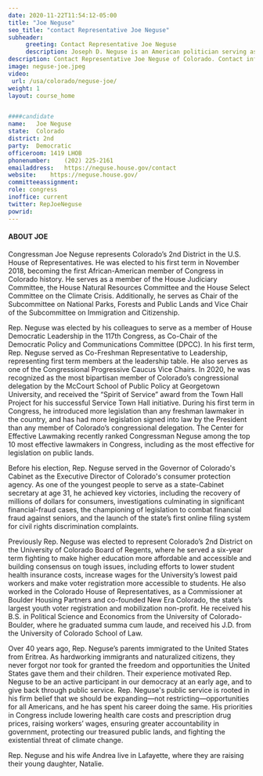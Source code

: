 ```yaml
---
date: 2020-11-22T11:54:12-05:00
title: "Joe Neguse"
seo_title: "contact Representative Joe Neguse"
subheader:
     greeting: Contact Representative Joe Neguse 
     description: Joseph D. Neguse is an American politician serving as the U.S. Representative for Colorado's 2nd congressional district since 2019. A member of the Democratic Party, he previously was a Regent of the University of Colorado from 2008 to 2015.
description: Contact Representative Joe Neguse of Colorado. Contact information for Joe Neguse includes email address, phone number, and mailing address.
image: neguse-joe.jpeg
video: 
 url: /usa/colorado/neguse-joe/
weight: 1
layout: course_home


####candidate
name:	Joe Neguse
state:	Colorado
district: 2nd
party:	Democratic
officeroom:	1419 LHOB
phonenumber:	(202) 225-2161
emailaddress:	https://neguse.house.gov/contact
website:	https://neguse.house.gov/
committeeassignment: 
role: congress
inoffice: current
twitter: RepJoeNeguse
powrid: 
---
```

#### ABOUT JOE
Congressman Joe Neguse represents Colorado’s 2nd District in the U.S. House of Representatives. He was elected to his first term in November 2018, becoming the first African-American member of Congress in Colorado history. He serves as a member of the House Judiciary Committee, the House Natural Resources Committee and the House Select Committee on the Climate Crisis. Additionally, he serves as Chair of the Subcommittee on National Parks, Forests and Public Lands and Vice Chair of the Subcommittee on Immigration and Citizenship. 

Rep. Neguse was elected by his colleagues to serve as a member of House Democratic Leadership in the 117th Congress, as Co-Chair of the Democratic Policy and Communications Committee (DPCC). In his first term, Rep. Neguse served as Co-Freshman Representative to Leadership, representing first term members at the leadership table. He also serves as one of the Congressional Progressive Caucus Vice Chairs. In 2020, he was recognized as the most bipartisan member of Colorado’s congressional delegation by the McCourt School of Public Policy at Georgetown University, and received the “Spirit of Service” award from the Town Hall Project for his successful Service Town Hall initiative. During his first term in Congress, he introduced more legislation than any freshman lawmaker in the country, and has had more legislation signed into law by the President than any member of Colorado’s congressional delegation. The Center for Effective Lawmaking recently ranked Congressman Neguse among the top 10 most effective lawmakers in Congress, including as the most effective for legislation on public lands. 

Before his election, Rep. Neguse served in the Governor of Colorado's Cabinet as the Executive Director of Colorado's consumer protection agency. As one of the youngest people to serve as a state-Cabinet secretary at age 31, he achieved key victories, including the recovery of millions of dollars for consumers, investigations culminating in significant financial-fraud cases, the championing of legislation to combat financial fraud against seniors, and the launch of the state’s first online filing system for civil rights discrimination complaints.   

Previously Rep. Neguse was elected to represent Colorado’s 2nd District on the University of Colorado Board of Regents, where he served a six-year term fighting to make higher education more affordable and accessible and building consensus on tough issues, including efforts to lower student health insurance costs, increase wages for the University’s lowest paid workers and make voter registration more accessible to students. He also worked in the Colorado House of Representatives, as a Commissioner at Boulder Housing Partners and co-founded New Era Colorado, the state’s largest youth voter registration and mobilization non-profit. He received his B.S. in Political Science and Economics from the University of Colorado-Boulder, where he graduated summa cum laude, and received his J.D. from the University of Colorado School of Law. 

Over 40 years ago, Rep. Neguse’s parents immigrated to the United States from Eritrea. As hardworking immigrants and naturalized citizens, they never forgot nor took for granted the freedom and opportunities the United States gave them and their children. Their experience motivated Rep. Neguse to be an active participant in our democracy at an early age, and to give back through public service. Rep. Neguse's public service is rooted in his firm belief that we should be expanding—not restricting—opportunities for all Americans, and he has spent his career doing the same. His priorities in Congress include lowering health care costs and prescription drug prices, raising workers’ wages, ensuring greater accountability in government, protecting our treasured public lands, and fighting the existential threat of climate change.

Rep. Neguse and his wife Andrea live in Lafayette, where they are raising their young daughter, Natalie. 
